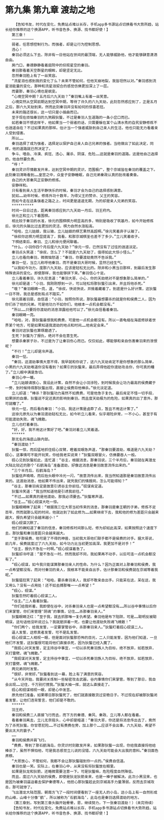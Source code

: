 # 第九集 第九章 渡劫之地
        【告知书友，时代在变化，免费站点难以长存，手机app多书源站点切换看书大势所趋，站长给你推荐的这个换源APP，听书音色多、换源、找书都好使！】
       第三章！
       ——————————
       弱者，任思想控制行为。而强者，却是让行为控制思想。
       违心！
       秦羽必须这么下去，除非有一日他站在世间的最顶端，无人能够威胁他，他才能够肆意潇洒自由。
       房门口，秦德静静看着庭院中的仰观星空的秦羽。
       秦羽那看着天空群星的眼眸，却是坚定无比。
       忽然秦羽脸上有了一丝笑容。
       “流星泪也感到我的变化了么？未来不管如何，任他天崩地裂，我皆坦然以对。”秦羽感到流星泪能量的变化，那种和流星泪契合的感觉仿佛更加深上了一层。
       而霎那，秦羽心境也是蜕变。
       “心境空冥中期？五月后六九天劫？”秦羽嘴上有着一丝笑意。
       心境突然从空冥前期达到空冥中期，等待了许久的六九天劫，此刻忽然感应到了，正是五月之后，那六九天劫到来。然而此刻秦羽并没有如何的惊喜若狂。
       未来的路还很长，这一切只是小插曲而已。
       至于现在烦恼秦羽的九煞殿狄螚，不过是秦羽人生道路的一条小岔口而已。
       如若秦羽不想这样干，他如果当一个弱者的话，只需要躲在某个山清水秀的旮旯安静修炼不也逍遥自在？不过如果真的那样。估计当一个强者威胁到自己亲人的生活，他也只能无力看着亲人受到侵害。
       所以……
       秦羽选择了成为强者，选择足以保护自己亲人自己兄弟的强者。当他做出了如此决定，同样，他的道路就已然决定了。
       争斗、嗜血、冷漠、疯狂、违心、屠杀、阴谋、危险……这就是秦羽的道路。这是他自己选择的，他自然要负责。
       “呼！”
       秦羽灵识尽情散发开来，达到空冥中期的灵识，范围极广，整个京城皆在秦羽的覆盖之下。此刻秦羽清晰看到……皇宫之中，众皇子安静睡眠，自己兄弟秦政认真的批改着奏章。
       自己的大哥秦风正安静的修炼。
       安静祥和。
       只有看到亲人生活平静快乐的时候，秦羽才会为自己的选择感到满意。
       犹如……幼年时候，修炼外功十数年，为得父王的赞许、父王的笑容。
       而如今走在这条强者之路之上，时间更是遥遥无期，为的却是亲人兄弟的笑容。
       **********
       时间一日日过去，距离秦羽感应到六九天劫一月后，羽王府内。
       徐元正和立儿下着围棋。
       相比较于秦羽的水准，徐元的围棋棋力明显高的多，特别是吸收了筑基丹，如今开始修炼后，徐元的头脑比过去更加的灵活，棋力自然水涨船高。
       “哈哈，立儿姑娘，我认输，立儿姑娘的棋艺果然高超啊。”徐元笑着弃子认输了。
       “徐叔你这棋力明显提高了，我看，和那京城棋圣也差不了多少。”立儿笑着收子。
       下棋结束后，秦羽、立儿和徐元便闲聊着。
       “什么，小羽你四个月后度六九天劫？”徐元一惊，已然没有了过往的逍遥淡定。
       秦羽点头笑道：“徐叔，怎么了？不就是六九天劫了，值得如此大惊小怪么。”
       立儿也看向秦羽，微微恼怒道：“秦羽，你要渡劫竟然不告诉我。”
       秦羽一怔，当立儿称呼他秦羽，而不是秦羽大哥时候，显然已经生气。
       “以我如今功力，度那六九天劫，应该是轻松无比的。除非和小黑当日那样，到最后发生那特殊诡异的变化。即使那样，我也能够拼下来。”秦羽信心十足。
       立儿看着秦羽，许久叹息道：“秦羽大哥，小心，你的天劫绝对不是想象那么简单的。”
       徐元却是道：“小羽，我刚刚想到一计，可以轻松将那狄螚引出来，并且将他杀死。”
       “哦？”秦羽眼睛一亮，道，“徐叔，快说快说，并掖着藏着了。到底是什么好计策，这狄螚一日不除，我总是感到有点不踏实。”
       徐元扇着羽扇，自信道：“小羽，按照你所说，那狄螚最想要杀的就是你和侯费二人，因为你们杀了他的兄弟。可是他功力不如你们，他根本一点机会都没有。”
       “所以……只要将你渡劫的消息泄露给他可以了。”徐元自信看着秦羽。
       秦羽眼睛一亮。
       “哈哈，对，那狄螚最恨我和费费，可是他一点机会都没有。所以一直龟缩在海底修妖者世界某个地方，可是如果知道我渡劫的地点和时间……他肯定会来。”
       秦羽对这狄螚也算琢磨透了。
       生死？狄螚为了报仇，绝对不会在意生死。
       想要杀秦家子孙，不过是为了让秦羽伤心而已。仅仅如此，哪能够和亲自伤害秦羽来的泄恨呢？
       “不行！”立儿却是冷声道。
       秦羽一怔。
       “秦羽，这渡劫事情大意不得，我早就和你说了，这六九天劫肯定不是你想象的那么简单，小黑的六九天劫难道你没有看到？如果引的狄螚来，最后弄得他趁你渡劫攻击你，你可真的糟了。”立儿眼中满是急切。
       秦羽心中一暖。
       “立儿姑娘请放心，我设此计策，自然不会让小羽涉险，到时候我会让功力最高的侯费藏于一旁，到时候待得那狄螚出现，直接让侯费将他棒杀。”徐元淡定道。
       立儿却道：“棒杀？那狄螚功力虽然不如费费，可是他急于复仇，最后肯定不惜一切手段，如果拼的自爆，狄螚说不定还真的影响到秦羽，而且度天劫极为的危险，如果真的出了意外，那可就糟了。”
       徐元一怔，而后看向秦羽：“小羽，我这计策是卤莽了点，暂且不用这计策了。”
       这徐元原先以为秦羽渡劫轻松无比，如今听立儿看来，似乎艰险非常，一不小心，甚至于有可能渡劫失败，魂飞魄散。
       立儿也盯着秦羽。
       “好，好，我不用这计策好了吧。”秦羽对着立儿笑着道。
       ******
       那无名的海底山脉内部。
       “秦羽渡劫？”
       狄螚一惊，而后猛地抓住砚心双臂，瞪着双眼急声道，“那秦羽要渡劫，难道是六九天劫？砚心，这事情可不能开玩笑，你给我老实说来！”狄螚双眼冒火，仿佛要吞人一般。
       砚心见到狄螚如此，连忙道：“谷主，根据消息，那秦羽说，三个半月后，秦羽就在离潜龙大陆比较近的那个‘石鹤海岛’准备渡劫，好像这消息是秦羽故意流传出来的。”
       “三个半月后，石鹤海岛？”
       狄螚低声喃喃，而后抬头眼中冷光一闪，“故意流传出来，我当然知道那是秦羽故意流传出来的。这渡劫消息，他如果不传出来，就凭我们的情报网，怎么可能得知？”
       “谷主，那秦羽肯定是故意引诱谷主你前往。”砚谋肯定道。
       狄螚冷笑道：“我当然知道他是引诱我前往。”
       “不过……如果真的是他渡劫，那我必须要去。”狄螚寒声道。
       “谷主……”砚心砚谋大吃一惊。
       狄螚眼睛眯了起来：“根据我三位大哥当初传来的消息，那秦羽是秦王朝的子弟，修炼不足百年，然而就那么短的时间，他就达到了如此修为……如果继续下去，我和他的修为差距只会越来越大，报仇希望只会越来越小！”
       砚心砚谋沉默了。
       他们的确知道了秦羽的信息，秦羽修炼时间那么短，修为却如此高深，如果按照这个速度下去，那狄螚和秦羽差距只会越来越大。
       “至于那侯费，他可是了不得的神兽，当初我大哥他们联手都不是侯费的对手。据大哥说，前几年，侯费就度过了六九天劫，如今功力比当初更加高深。我更加不是对手！”
       “谷主，报仇不急在一时啊。”砚心砚谋着急了。
       狄螚却冷哼道：“是不急在一时。然而我却不同，我如果再不动手，以后可连一点机会都没有了。”
       “砚心砚谋，如今我只能谋算那秦羽亲人的性命。为什么？因为正面对上那秦羽和侯费，我一点希望都没有。而对付秦羽的亲人，我根本不能亲自出手，估计那秦羽和侯费就在京城等着我呢。”
       狄螚猖狂笑了起来：“哈哈，要杀秦羽亲人，我却不敢亲自出手。只能呆在这，呆在这，我又用么？没有一点用处！还不如去搏那唯一一点希望！”
       “砚心，砚谋。”
       狄螚忽然盯着砚心砚谋二人。
       “谷主。”二人看着狄螚。
       “你们给我听着，我即使在谷中，对杀秦羽亲人也是一点希望都没有……所以谷中事情以后你们来掌管，你们来管理‘阴魂’的事情，记住……杀那秦羽亲人。”
       狄螚眼睛泛红：“至于我，就去抓那唯一复仇希望。秦羽他是布下陷阱，可是……聪明反被聪明误，这句话他没听说过么？我就是拼着一死，也要让他渡劫失败魂飞魄散！”
       “你们两个，给我发誓，一定要掌管谷中，杀那秦羽亲人。”狄螚盯着砚心砚谋二人。
       逼人发誓，这修真者发誓，可不是乱发誓。
       砚心砚谋二人相视一眼，但是面对狄螚那恐怖的目光，二人只能发誓，因为他们知道，一旦他们不发誓，这狄螚很可能将他们直接杀死，因为狄螚已经入魔了。
       “我砚心对天发誓，定主持谷中事宜，一切以杀死秦羽族人为目标，绝不放弃，如若放弃，天打雷劈，魂飞魄散。”
       “我砚谋对天发誓，定主持谷中事宜，一切以杀死秦羽族人为目标，绝不放弃，如若放弃，天打雷劈，魂飞魄散。”
       两兄弟同时发誓。
       “很好，非常好。”狄螚看到这一幕，脸上有了满意的笑容。
       “从今天开始，我要闭关炼制一些秘密攻击武器，谷内事情你们来掌管，等到了那日，我自会出现……记住，千万别打搅我。”狄螚大袖一挥，就这么直接走了。
       砚心和砚谋相视一眼，却是心中发苦。
       原先他们准备，如果哪日那狄螚死了，他们就直接散货过安稳日子。不过现在却被那狄螚闭着发誓，让他们违背誓言，他们却是不敢的。
       ******
       羽王府。
       秦羽和侯费二人直接飞行而去，而下方的秦德、秦风、秦政、立儿等人都在看着。
       看着秦羽离去，立儿无奈摇头，心中却是暗道：“秦羽大哥，你还是将消息传出去了，竟然为了杀死狄螚，你甘愿犯险……不过有费费在旁，加上那个……应该不会出事。六九天劫，希望不要出太大的篓子。”
       ……
       秦羽和侯费并肩飞行。
       “费费，等到了那石鹤海岛，你灵识时刻散发开来，如果那狄螚一出现，你给我直接将他给棒杀了，虽然不惧怕他，可是我总感觉立儿说的没错，六九天劫可能会大出我的意料。”秦羽面色肃穆。
       “大哥放心，不管如何，我都不会让那狄螚碰到你一点的。”侯费自信道。
       秦羽也是一笑。实际上，在秦羽心中，从来没有将狄螚放在眼里。
       如果是狄龙和狄箭，还略微需要注意一下。可是狄螚嘛，危险程度自然降低。
       而且，度过六九天劫的侯费，即使是狄龙狄箭亲来，也是一棒子被解决。此次小黑没来，也是因为被秦羽逼迫着去保护秦德等人，他担心那狄螚趁此刻京城高手力量薄弱，反而去京城攻击，那可就惨了。
       飞出潜龙大陆范围，朝南方飞了一段时间便看到了一座无人的小岛，这小岛上有一自然形成的山峰，山峰十分像‘鹤’，所以被称为‘石鹤海岛’，此岛也是秦羽选择渡劫的地方。
       （第三章到，写到第三章头脑开始晕晕，恩，继续努力，下一张秦羽渡劫！）（未完待续）
       【告知书友，时代在变化，免费站点难以长存，手机app多书源站点切换看书大势所趋，站长给你推荐的这个换源APP，听书音色多、换源、找书都好使！】